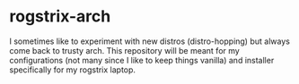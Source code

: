 # rogstrix-arch
I sometimes like to experiment with new distros (distro-hopping) but always come back to trusty arch. This repository will be meant for my configurations (not many since I like to keep things vanilla) and installer specifically for my rogstrix laptop.
